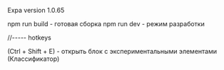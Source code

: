 Expa version 1.0.65


npm run build - готовая сборка
npm run dev - режим разработки


//----- hotkeys

(Ctrl + Shift + E) - открыть блок с экспериментальными элементами (Классификатор)


